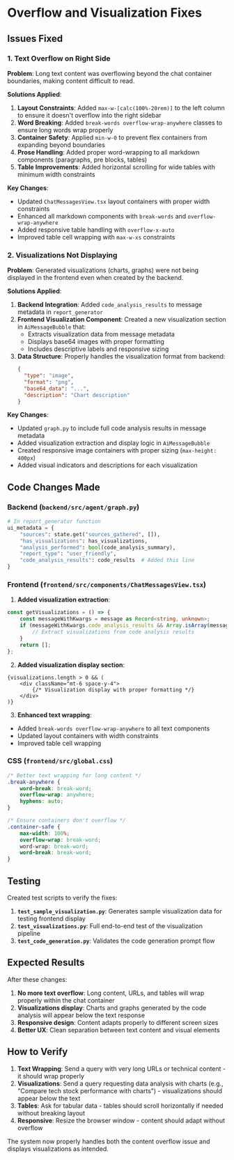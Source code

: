 # Overflow and Visualization Fixes

## Issues Fixed

### 1. Text Overflow on Right Side

**Problem**: Long text content was overflowing beyond the chat container boundaries, making content difficult to read.

**Solutions Applied**:

1. **Layout Constraints**: Added `max-w-[calc(100%-20rem)]` to the left column to ensure it doesn't overflow into the right sidebar
2. **Word Breaking**: Added `break-words overflow-wrap-anywhere` classes to ensure long words wrap properly
3. **Container Safety**: Applied `min-w-0` to prevent flex containers from expanding beyond boundaries
4. **Prose Handling**: Added proper word-wrapping to all markdown components (paragraphs, pre blocks, tables)
5. **Table Improvements**: Added horizontal scrolling for wide tables with minimum width constraints

**Key Changes**:
- Updated `ChatMessagesView.tsx` layout containers with proper width constraints
- Enhanced all markdown components with `break-words` and `overflow-wrap-anywhere`
- Added responsive table handling with `overflow-x-auto`
- Improved table cell wrapping with `max-w-xs` constraints

### 2. Visualizations Not Displaying

**Problem**: Generated visualizations (charts, graphs) were not being displayed in the frontend even when created by the backend.

**Solutions Applied**:

1. **Backend Integration**: Added `code_analysis_results` to message metadata in `report_generator`
2. **Frontend Visualization Component**: Created a new visualization section in `AiMessageBubble` that:
   - Extracts visualization data from message metadata
   - Displays base64 images with proper formatting
   - Includes descriptive labels and responsive sizing
3. **Data Structure**: Properly handles the visualization format from backend:
   ```json
   {
     "type": "image",
     "format": "png",
     "base64_data": "...",
     "description": "Chart description"
   }
   ```

**Key Changes**:
- Updated `graph.py` to include full code analysis results in message metadata
- Added visualization extraction and display logic in `AiMessageBubble`
- Created responsive image containers with proper sizing (`max-height: 400px`)
- Added visual indicators and descriptions for each visualization

## Code Changes Made

### Backend (`backend/src/agent/graph.py`)
```python
# In report_generator function
ui_metadata = {
    "sources": state.get("sources_gathered", []),
    "has_visualizations": has_visualizations,
    "analysis_performed": bool(code_analysis_summary),
    "report_type": "user_friendly",
    "code_analysis_results": code_results  # Added this line
}
```

### Frontend (`frontend/src/components/ChatMessagesView.tsx`)

1. **Added visualization extraction**:
```typescript
const getVisualizations = () => {
    const messageWithKwargs = message as Record<string, unknown>;
    if (messageWithKwargs.code_analysis_results && Array.isArray(messageWithKwargs.code_analysis_results)) {
        // Extract visualizations from code analysis results
    }
    return [];
};
```

2. **Added visualization display section**:
```tsx
{visualizations.length > 0 && (
    <div className="mt-6 space-y-4">
        {/* Visualization display with proper formatting */}
    </div>
)}
```

3. **Enhanced text wrapping**:
- Added `break-words overflow-wrap-anywhere` to all text components
- Updated layout containers with width constraints
- Improved table cell wrapping

### CSS (`frontend/src/global.css`)
```css
/* Better text wrapping for long content */
.break-anywhere {
    word-break: break-word;
    overflow-wrap: anywhere;
    hyphens: auto;
}

/* Ensure containers don't overflow */
.container-safe {
    max-width: 100%;
    overflow-wrap: break-word;
    word-wrap: break-word;
    word-break: break-word;
}
```

## Testing

Created test scripts to verify the fixes:

1. **`test_sample_visualization.py`**: Generates sample visualization data for testing frontend display
2. **`test_visualizations.py`**: Full end-to-end test of the visualization pipeline
3. **`test_code_generation.py`**: Validates the code generation prompt flow

## Expected Results

After these changes:

1. **No more text overflow**: Long content, URLs, and tables will wrap properly within the chat container
2. **Visualizations display**: Charts and graphs generated by the code analysis will appear below the text response
3. **Responsive design**: Content adapts properly to different screen sizes
4. **Better UX**: Clean separation between text content and visual elements

## How to Verify

1. **Text Wrapping**: Send a query with very long URLs or technical content - it should wrap properly
2. **Visualizations**: Send a query requesting data analysis with charts (e.g., "Compare tech stock performance with charts") - visualizations should appear below the text
3. **Tables**: Ask for tabular data - tables should scroll horizontally if needed without breaking layout
4. **Responsive**: Resize the browser window - content should adapt without overflow

The system now properly handles both the content overflow issue and displays visualizations as intended.
